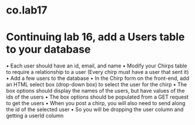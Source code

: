 # co.lab17

# Continuing lab 16, add a Users table to your database

  • Each user should have an id, email, and name
  • Modify your Chirps table to require a relationship to a user (Every chirp must have a user that sent it)
  • Add a few users to the database
  • In the Chirp form on the front-end, add an HTML select box (drop-down box) to select the user for the chirp
  • The box options should display the names of the users, but have values of the ids of the users
  • The box options should be populated from a GET request to get the users
  • When you post a chirp, you will also need to send along the id of the selected user
  • So you will be dropping the user column and getting a userId column
